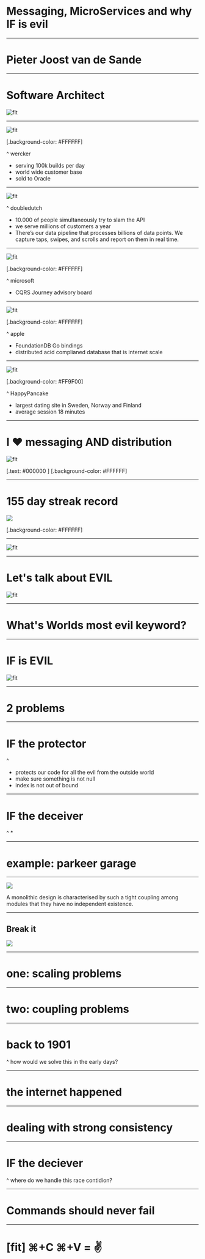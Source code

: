 # Messaging, MicroServices and why IF is evil

---

# Pieter Joost van de Sande

---

# Software Architect

![fit](concepts/blueprint.png)

---

![fit](logos/wercker.png)

[.background-color: #FFFFFF]

^ wercker
* serving 100k builds per day
* world wide customer base
* sold to Oracle

---

![fit](logos/doubledutch.png)

^ doubledutch
* 10.000 of people simultaneously try to slam the API
* we serve millions of customers a year
* There’s our data pipeline that processes billions of data points. We capture taps, swipes, and scrolls and report on them in real time.

---

![fit](logos/microsoft.png)

[.background-color: #FFFFFF]
 
^ microsoft
* CQRS Journey advisory board

---

![fit](logos/apple.png)

[.background-color: #FFFFFF]

^ apple
* FoundationDB Go bindings
* distributed acid complianed database that is internet scale

---

![fit](logos/happypancake.jpeg)

[.background-color: #FF9F00]

^ HappyPancake
* largest dating site in Sweden, Norway and Finland
* average session 18 minutes

---

# I :heart: messaging AND distribution

![fit](concepts/distributed-system.png)


[.text: #000000 ]
[.background-color: #FFFFFF]

---

# 155 day streak record

![](logos/github.png)

[.background-color: #FFFFFF]

---

![fit](logos/vim.png)

---

# Let's talk about EVIL

![fit](concepts/evil.jpg)

---

# What's Worlds most evil keyword?

---

# IF is EVIL

![fit](concepts/bloody-if.png)

---

# 2 problems

---

# IF the protector

^ 
* protects our code for all the evil from the outside world
* make sure something is not null
* index is not out of bound

---

# IF the deceiver

^
* 

---

# example: parkeer garage

---

![](concepts/monolith.png)

A monolithic design is characterised by such a tight coupling among modules that they have no independent existence.

---

## Break it

![](concepts/breaking-monolith.jpeg)

---

# one: scaling problems

---

# two: coupling problems

---

# back to 1901


^ how would we solve this in the early days?

---

# the internet happened

---

# dealing with strong consistency

---

# IF the deciever

^ where do we handle this race contidion?

---

# Commands should never fail

---

# [fit] ⌘+C ⌘+V = :v:
